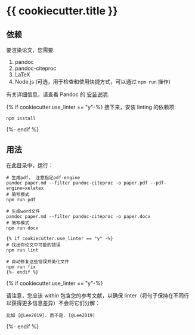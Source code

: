 # {{ cookiecutter.title }}

## 依赖

要渲染论文，您需要:

1. pandoc
2. pandoc-citeproc
3. LaTeX
4. Node.js (可选，用于检查和使用快捷方式，可以通过 `npm run` 操作)

有关详细信息，请查看 Pandoc 的 [安装说明](https://pandoc.org/installing.html).

{% if cookiecutter.use_linter == "y"-%}
接下来，安装 linting 的依赖项:

```
npm install
```
{%- endif %}

## 用法

在此目录中，运行：

```shell
# 生成pdf， 注意指定pdf-engine
pandoc paper.md --filter pandoc-citeproc -o paper.pdf --pdf-engine=xelatex
# 简写模式
npm run pdf

# 生成word文件
pandoc paper.md --filter pandoc-citeproc -o paper.docx
# 简写模式
npm run docx

{% if cookiecutter.use_linter == "y" -%}
# 找出你论文中可能的错误
npm run lint

# 自动修复这些错误并美化文件
npm run fix
{%- endif %}
```
{% if cookiecutter.use_linter == "y"-%}

请注意，您应该 *within* 包含您的参考文献，以确保 linter（将句子保持在不同行以获得更多信息差异）不会将它们分解： 
```
比如 [@Lee2019]. 而不是. [@Lee2019]
```
{%- endif %}
